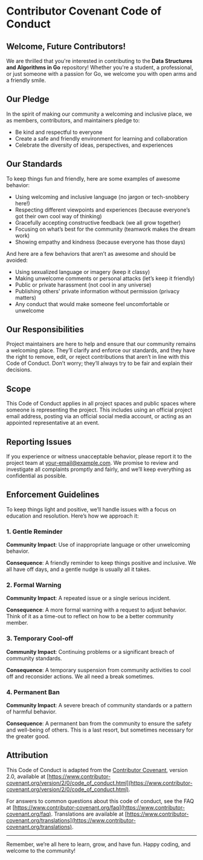 # Contributor Covenant Code of Conduct

## Welcome, Future Contributors!

We are thrilled that you're interested in contributing to the **Data Structures and Algorithms in Go** repository! Whether you're a student, a professional, or just someone with a passion for Go, we welcome you with open arms and a friendly smile.

## Our Pledge

In the spirit of making our community a welcoming and inclusive place, we as members, contributors, and maintainers pledge to:
- Be kind and respectful to everyone
- Create a safe and friendly environment for learning and collaboration
- Celebrate the diversity of ideas, perspectives, and experiences

## Our Standards

To keep things fun and friendly, here are some examples of awesome behavior:

- Using welcoming and inclusive language (no jargon or tech-snobbery here!)
- Respecting different viewpoints and experiences (because everyone’s got their own cool way of thinking)
- Gracefully accepting constructive feedback (we all grow together)
- Focusing on what’s best for the community (teamwork makes the dream work)
- Showing empathy and kindness (because everyone has those days)

And here are a few behaviors that aren’t as awesome and should be avoided:

- Using sexualized language or imagery (keep it classy)
- Making unwelcome comments or personal attacks (let’s keep it friendly)
- Public or private harassment (not cool in any universe)
- Publishing others' private information without permission (privacy matters)
- Any conduct that would make someone feel uncomfortable or unwelcome

## Our Responsibilities

Project maintainers are here to help and ensure that our community remains a welcoming place. They’ll clarify and enforce our standards, and they have the right to remove, edit, or reject contributions that aren’t in line with this Code of Conduct. Don’t worry; they’ll always try to be fair and explain their decisions.

## Scope

This Code of Conduct applies in all project spaces and public spaces where someone is representing the project. This includes using an official project email address, posting via an official social media account, or acting as an appointed representative at an event.

## Reporting Issues

If you experience or witness unacceptable behavior, please report it to the project team at [your-email@example.com](mailto:your-email@example.com). We promise to review and investigate all complaints promptly and fairly, and we’ll keep everything as confidential as possible.

## Enforcement Guidelines

To keep things light and positive, we’ll handle issues with a focus on education and resolution. Here’s how we approach it:

### 1. Gentle Reminder

**Community Impact**: Use of inappropriate language or other unwelcoming behavior.

**Consequence**: A friendly reminder to keep things positive and inclusive. We all have off days, and a gentle nudge is usually all it takes.

### 2. Formal Warning

**Community Impact**: A repeated issue or a single serious incident.

**Consequence**: A more formal warning with a request to adjust behavior. Think of it as a time-out to reflect on how to be a better community member.

### 3. Temporary Cool-off

**Community Impact**: Continuing problems or a significant breach of community standards.

**Consequence**: A temporary suspension from community activities to cool off and reconsider actions. We all need a break sometimes.

### 4. Permanent Ban

**Community Impact**: A severe breach of community standards or a pattern of harmful behavior.

**Consequence**: A permanent ban from the community to ensure the safety and well-being of others. This is a last resort, but sometimes necessary for the greater good.

## Attribution

This Code of Conduct is adapted from the [Contributor Covenant](https://www.contributor-covenant.org), version 2.0, available at [https://www.contributor-covenant.org/version/2/0/code_of_conduct.html](https://www.contributor-covenant.org/version/2/0/code_of_conduct.html).

For answers to common questions about this code of conduct, see the FAQ at [https://www.contributor-covenant.org/faq](https://www.contributor-covenant.org/faq). Translations are available at [https://www.contributor-covenant.org/translations](https://www.contributor-covenant.org/translations).

---

Remember, we’re all here to learn, grow, and have fun. Happy coding, and welcome to the community!
